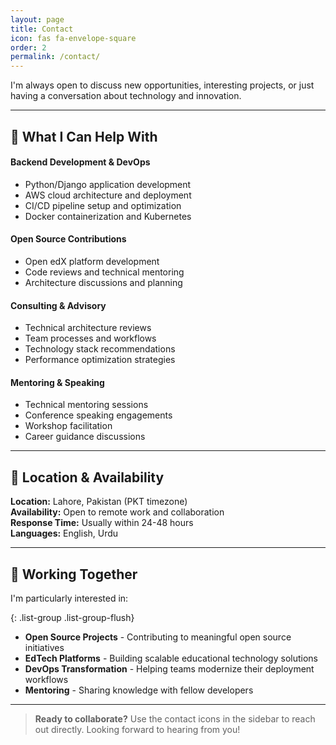 ```yaml
---
layout: page
title: Contact
icon: fas fa-envelope-square
order: 2
permalink: /contact/
---
```


I'm always open to discuss new opportunities, interesting projects, or just having a conversation about technology and innovation.

---

## 🔧 What I Can Help With

<div class="row g-4 mb-5">
  <div class="col-md-6">
    <h4><i class="fas fa-code text-primary"></i> Backend Development & DevOps</h4>
    <ul>
      <li>Python/Django application development</li>
      <li>AWS cloud architecture and deployment</li>
      <li>CI/CD pipeline setup and optimization</li>
      <li>Docker containerization and Kubernetes</li>
    </ul>
  </div>
  
  <div class="col-md-6">
    <h4><i class="fas fa-heart text-primary"></i> Open Source Contributions</h4>
    <ul>
      <li>Open edX platform development</li>
      <li>Code reviews and technical mentoring</li>
      <li>Architecture discussions and planning</li>
    </ul>
  </div>
  
  <div class="col-md-6">
    <h4><i class="fas fa-lightbulb text-primary"></i> Consulting & Advisory</h4>
    <ul>
      <li>Technical architecture reviews</li>
      <li>Team processes and workflows</li>
      <li>Technology stack recommendations</li>
      <li>Performance optimization strategies</li>
    </ul>
  </div>
  
  <div class="col-md-6">
    <h4><i class="fas fa-users text-primary"></i> Mentoring & Speaking</h4>
    <ul>
      <li>Technical mentoring sessions</li>
      <li>Conference speaking engagements</li>
      <li>Workshop facilitation</li>
      <li>Career guidance discussions</li>
    </ul>
  </div>
</div>

---

## 📍 Location & Availability

<div class="alert alert-info" role="alert">
  <div class="row">
    <div class="col-md-6">
      <strong><i class="fas fa-map-marker-alt"></i> Location:</strong> Lahore, Pakistan (PKT timezone)<br>
      <strong><i class="fas fa-globe"></i> Availability:</strong> Open to remote work and collaboration
    </div>
    <div class="col-md-6">
      <strong><i class="fas fa-clock"></i> Response Time:</strong> Usually within 24-48 hours<br>
      <strong><i class="fas fa-language"></i> Languages:</strong> English, Urdu
    </div>
  </div>
</div>

---

## 💼 Working Together

I'm particularly interested in:

{: .list-group .list-group-flush}
- **Open Source Projects** - Contributing to meaningful open source initiatives
- **EdTech Platforms** - Building scalable educational technology solutions  
- **DevOps Transformation** - Helping teams modernize their deployment workflows
- **Mentoring** - Sharing knowledge with fellow developers

---

> **Ready to collaborate?** Use the contact icons in the sidebar to reach out directly. Looking forward to hearing from you!
